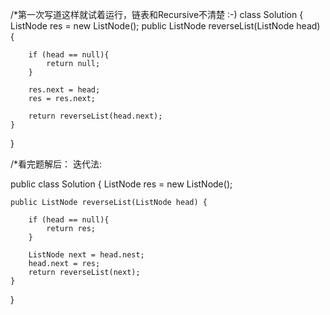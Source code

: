 /*第一次写道这样就试着运行，链表和Recursive不清楚 :-)
class Solution {
      ListNode res = new ListNode();
    public ListNode reverseList(ListNode head) {
      
        if (head == null){
            return null;
        }
        
        res.next = head;
        res = res.next;
        
        return reverseList(head.next);
    }
    
}

/*看完题解后：
迭代法:

public class Solution {
    ListNode res = new ListNode();
    
    public ListNode reverseList(ListNode head) {
      
        if (head == null){
            return res;
        }
        
        ListNode next = head.nest;
        head.next = res;        
        return reverseList(next);
    }    
}